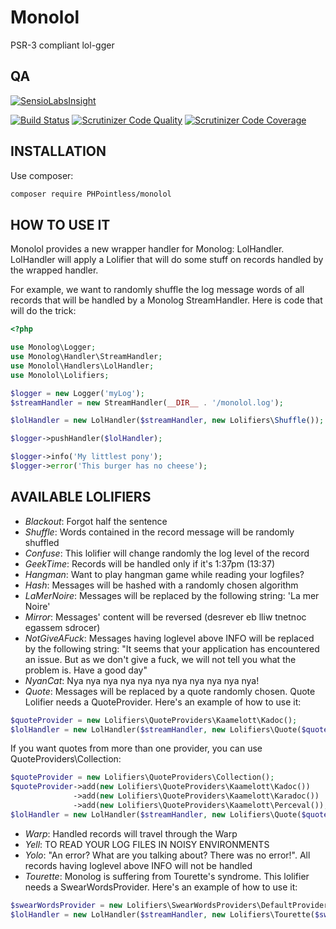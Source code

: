 Monolol
=======

PSR-3 compliant lol-gger

QA
--
[![SensioLabsInsight](https://insight.sensiolabs.com/projects/dbeb0236-21a3-49be-9ee3-1585be6e1073/big.png)](https://insight.sensiolabs.com/projects/dbeb0236-21a3-49be-9ee3-1585be6e1073)

[![Build Status](https://travis-ci.org/PHPointless/monolol.svg)](https://travis-ci.org/PHPointless/monolol)
[![Scrutinizer Code Quality](https://scrutinizer-ci.com/g/PHPointless/monolol/badges/quality-score.png?b=master)](https://scrutinizer-ci.com/g/PHPointless/monolol/?branch=master)
[![Scrutinizer Code Coverage](https://scrutinizer-ci.com/g/PHPointless/monolol/badges/coverage.png?b=master)](https://scrutinizer-ci.com/g/PHPointless/monolol/?branch=master)

INSTALLATION
------------
Use composer:
```sh
composer require PHPointless/monolol
```

HOW TO USE IT
-------------

Monolol provides a new wrapper handler for Monolog: LolHandler.
LolHandler will apply a Lolifier that will do some stuff on records handled by the wrapped handler.

For example, we want to randomly shuffle the log message words of all records that will be handled by a Monolog StreamHandler.
Here is code that will do the trick:

```php
<?php

use Monolog\Logger;
use Monolog\Handler\StreamHandler;
use Monolol\Handlers\LolHandler;
use Monolol\Lolifiers;

$logger = new Logger('myLog');
$streamHandler = new StreamHandler(__DIR__ . '/monolol.log');

$lolHandler = new LolHandler($streamHandler, new Lolifiers\Shuffle());

$logger->pushHandler($lolHandler);

$logger->info('My littlest pony');
$logger->error('This burger has no cheese');
```

AVAILABLE LOLIFIERS
-------------------
- _Blackout_: Forgot half the sentence
- _Shuffle_: Words contained in the record message will be randomly shuffled
- _Confuse_: This lolifier will change randomly the log level of the record
- _GeekTime_: Records will be handled only if it's 1:37pm (13:37)
- _Hangman_: Want to play hangman game while reading your logfiles?
- _Hash_: Messages will be hashed with a randomly chosen algorithm
- _LaMerNoire_: Messages will be replaced by the following string: 'La mer Noire'
- _Mirror_: Messages' content will be reversed (desrever eb lliw tnetnoc egassem sdrocer)
- _NotGiveAFuck_: Messages having loglevel above INFO will be replaced by the following string: "It seems that your application has encountered an issue. But as we don't give a fuck, we will not tell you what the problem is. Have a good day"
- _NyanCat_: Nya nya nya nya nya nya nya nya nya nya nya!
- _Quote_: Messages will be replaced by a quote randomly chosen. Quote Lolifier needs a QuoteProvider. Here's an example of how to use it:
```php
$quoteProvider = new Lolifiers\QuoteProviders\Kaamelott\Kadoc();
$lolHandler = new LolHandler($streamHandler, new Lolifiers\Quote($quoteProvider));
```
If you want quotes from more than one provider, you can use QuoteProviders\Collection:
```php
$quoteProvider = new Lolifiers\QuoteProviders\Collection();
$quoteProvider->add(new Lolifiers\QuoteProviders\Kaamelott\Kadoc())
              ->add(new Lolifiers\QuoteProviders\Kaamelott\Karadoc())
              ->add(new Lolifiers\QuoteProviders\Kaamelott\Perceval());
$lolHandler = new LolHandler($streamHandler, new Lolifiers\Quote($quoteProvider));
```
- _Warp_: Handled records will travel through the Warp
- _Yell_: TO READ YOUR LOG FILES IN NOISY ENVIRONMENTS
- _Yolo_: "An error? What are you talking about? There was no error!". All records having loglevel above INFO will not be handled
- _Tourette_: Monolog is suffering from Tourette's syndrome. This lolifier needs a SwearWordsProvider. Here's an example of how to use it:
```php
$swearWordsProvider = new Lolifiers\SwearWordsProviders\DefaultProvider();
$lolHandler = new LolHandler($streamHandler, new Lolifiers\Tourette($swearWordsProvider));
```
